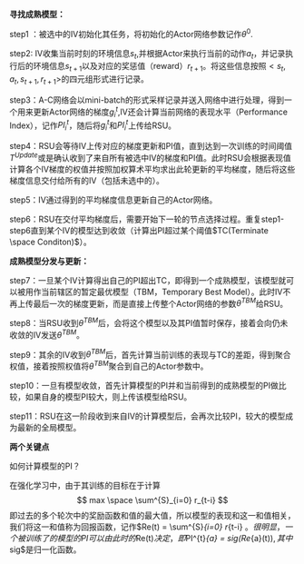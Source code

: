 **寻找成熟模型：**

step1 ：被选中的IV初始化其任务，将初始化的Actor网络参数记作$\theta^{0}$.

step2:    IV收集当前时刻的环境信息$s_{t}$,并根据Actor来执行当前的动作$a_{t}$，并记录执行后的环境信息$s_{t+1}$以及对应的奖惩值（reward）$r_{t+1}$。将这些信息按照$<s_{t},a_{t},s_{t+1},r_{t+1}>$的四元组形式进行记录。

step3：A-C网络会以mini-batch的形式采样记录并送入网络中进行处理，得到一个用来更新Actor网络的梯度$g_{i}^{t}$,IV还会计算当前网络的表现水平（Performance Index），记作$PI_{i}^{t}$，随后将$g_{i}^{t}$和$PI_{i}^{t}$上传给RSU。

step4：RSU会等待IV上传对应的梯度更新和PI值，直到达到一次训练的时间阈值$T^{Update}$或是确认收到了来自所有被选中IV的梯度和PI值。此时RSU会根据表现值计算各个IV梯度的权值并按照加权算术平均求出此轮更新的平均梯度，随后将这些梯度信息交付给所有的IV（包括未选中的）。

step5：IV通过得到的平均梯度信息更新自己的Actor网络。

step6：RSU在交付平均梯度后，需要开始下一轮的节点选择过程。重复step1-step6直到某个IV的模型达到收敛（计算出PI超过某个阈值$TC(Terminate \space Conditon)$）。

**成熟模型分发与更新：**

step7：一旦某个IV计算得出自己的PI超出TC，即得到一个成熟模型，该模型就可以被用作当前辖区的暂定最优模型（TBM，Temporary Best Model）。此时IV不再上传最后一次的梯度更新，而是直接上传整个Actor网络的参数$\theta^{TBM}$给RSU。

step8：当RSU收到$\theta^{TBM}$后，会将这个模型以及其PI值暂时保存，接着会向仍未收敛的IV发送$\theta^{TBM}$。

step9：其余的IV收到$\theta^{TBM}$后，首先计算当前训练的表现与TC的差距，得到聚合权值，接着按照权值将$\theta^{TBM}$聚合到自己的Actor参数中。

step10：一旦有模型收敛，首先计算模型的PI并和当前得到的成熟模型的PI做比较，如果自身的模型PI较大，则上传该模型给RSU。

step11：RSU在这一阶段收到来自IV的计算模型后，会再次比较PI，较大的模型成为最新的全局模型。



**两个关键点**

如何计算模型的PI？

在强化学习中，由于其训练的目标在于计算
$$
max \space \sum^{S}_{i=0} r_{t-i}
$$
即过去的多个轮次中的奖励函数和值的最大值，所以模型的表现和这一和值相关，我们将这一和值称为回报函数，记作$Re(t) = \sum^{S}_{i=0} r_{t-i} $。很明显，一个被训练了的模型的PI可以由此时的$Re(t)$决定，即$PI^{t}_{a} = sig(Re_{a}(t))$,其中$sig$是归一化函数。
